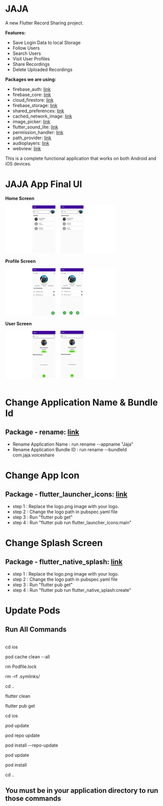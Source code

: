 # JAJA

A new Flutter Record Sharing project.

**Features:**

- Save Login Data to local Storage
- Follow Users
- Search Users
- Visit User Profiles
- Share Recordings
- Delete Uploaded Recordings



**Packages we are using:**


- firebase_auth: [link](https://pub.dev/packages/firebase_auth)
- firebase_core: [link](https://pub.dev/packages/firebase_core)
- cloud_firestore: [link](https://pub.dev/packages/cloud_firestore)
- firebase_storage: [link](https://pub.dev/packages/firebase_storage)
- shared_preferences: [link](https://pub.dev/packages/shared_preferences)
- cached_network_image: [link](https://pub.dev/packages/cached_network_image)
- image_picker: [link](https://pub.dev/packages/image_picker)
- flutter_sound_lite: [link](https://pub.dev/packages/flutter_sound_lite)
- permission_handler: [link](https://pub.dev/packages/permission_handler)
- path_provider: [link](https://pub.dev/packages/path_provider)
- audioplayers: [link](https://pub.dev/packages/audioplayers)
- webview: [link](https://pub.dev/packages/webview_flutter)



<!-- This application contains single screen and a special feature of RealTime visualization of Last 7 Days Expences.
User can delete the  Expense any time they want. -->

This is a complete functional application that works on both Android and iOS devices.


# JAJA App Final UI


**Home Screen**

<img src="preview/home.png" alt="drawing" width="350"/>

**Profile Screen**
<br>

<img src="preview/profile.png" alt="drawing" width="350"/>

**User Screen**
<br>

<img src="preview/user.png" alt="drawing" width="350"/>

<br>
<br>

# Change Application Name & Bundle Id
## Package - rename: [link]( https://pub.dev/packages/rename)

- Rename Application Name : run rename --appname "Jaja"  
- Rename Application Bundle ID : run rename --bundleId com.jaja.voiceshare  




# Change App Icon
## Package - flutter_launcher_icons: [link]( https://pub.dev/packages/flutter_launcher_icons)

- step 1 : Replace the logo.png image with your logo. 
- step 2 : Change the logo path in pubspec.yaml file 
- step 3 : Run "flutter pub get" 
- step 4 : Run "flutter pub run flutter_launcher_icons:main"


# Change Splash Screen
## Package - flutter_native_splash: [link]( https://pub.dev/packages/flutter_native_splash)

- step 1 : Replace the logo.png image with your logo. 
- step 2 : Change the logo path in pubspec.yaml file 
- step 3 : Run "flutter pub get" 
- step 4 : Run "flutter pub run flutter_native_splash:create" 

# Update Pods
## Run All Commands

<br>
cd ios

pod cache clean --all

rm Podfile.lock

rm -rf .symlinks/

cd ..

flutter clean

flutter pub get

cd ios

pod update

pod repo update

pod install --repo-update

pod update

pod install

cd ..

## You must be in your application directory to run those commands